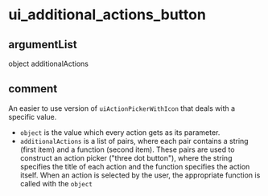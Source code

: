 # ui_additional_actions_button
## argumentList
object
additionalActions
## comment

An easier to use version of `uiActionPickerWithIcon` that deals with a specific value.
* `object` is the value which every action gets as its parameter.
* `additionalActions` is a list of pairs, where each pair contains a string (first item) and a function (second item). These pairs are used to construct an action picker ("three dot button"), where the string specifies the title of each action and the function specifies the action itself. When an action is selected by the user, the appropriate function is called with the `object`

